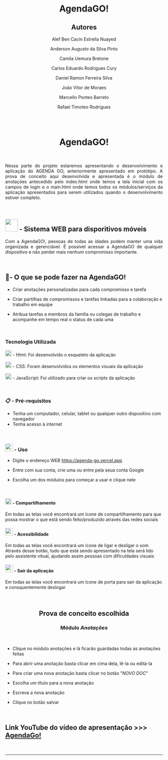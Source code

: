 <h1 align="center"> AgendaGO!</h1>

<h2 align="center"> Autores</h2>

<p align="center">Alef Ben Cacin Estrella Nuayed</p>

<p align="center">Anderson Augusto da Silva Pinto</p>

<p align="center">Camila Uemura Bretone</p>

<p align="center">Carlos Eduardo Rodrigues Cury</p>

<p align="center">Daniel Ramon Ferreira Silva</p>

<p align="center">João Vitor de Moraes</p>

<p align="center">Marcello Pontes Barreto</p>

<p align="center">Rafael Timoteo Rodrigues</p>

<br><br>
<h1 align="center"> AgendaGO!</h1>

<br>
<p align="justify">Nessa parte do projeto estaremos apresentando o desenvolvimento e aplicação do AGENDA GO, anteriormente apresentado em protótipo. A prova de conceito aqui desenvolvida e apresentada é o módulo de anotações antecedido pelo index.html onde temos a tela inicial com os campos de login e o main.html onde temos todos os módulos/serviços da aplicação apresentados para serem utilizados quando o desenvolvimento estiver completo.</p>

<br>
<h2><a href="https://iconscout.com/"><img src= "https://github.com/alefben/agendaGO/assets/100030617/74d0825c-60bc-4948-b5fc-2e9395cd9158"  height= "40" width= "40"></a> - Sistema WEB para disporitivos móveis</h2> 


<p align="justify">Com a AgendaGO!, pessoas de todas as idades podem manter uma vida organizada e gerenciável. É possível acessar a AgendaGO de qualquer dispositivo e não perder mais nenhum compromisso importante.</p> 

<br>

<h2> 📌- O que se pode fazer na AgendaGO!</h2>

* Criar anotações personalizadas para cada compromisso e tarefa 

* Criar partilhas de compromissos e tarefas linkadas para a  colaboração e trabalho em equipe
  
* Atribua tarefas a membros da família ou colegas de trabalho e acompanhe em tempo real o status de cada uma

<br>
<h3>Tecnologia Utilizada</h3> 

<a href="https://skillicons.dev"><img src= "https://skillicons.dev/icons?i=html" alt="image" height= "20" width= "20"></a> - Html: Foi desenvolvido o esqueleto da aplicação

<a href="https://skillicons.dev"><img src= "https://skillicons.dev/icons?i=css" alt="image" height= "20" width= "20"></a> - CSS: Foram desenvolvidos os elementos visuais da aplicação

<a href="https://skillicons.dev"><img src= "https://skillicons.dev/icons?i=js" alt="image" height= "20" width= "20"></a> - JavaScript: Foi utilizado para criar os scripts da aplicação

<br>
<h3>📋 - Pré-requisitos</h3>

* Tenha um computador, celular, tablet ou qualquer outro dispositivo com navegador
* Tenha acesso à internet

<br>

<h3><a href="https://www.flaticon.com"><img src= "https://github.com/alefben/agendaGO/assets/100030617/0c6619ca-f1e1-47ee-8601-faa3a0d82d9b" height= "25" width= "25"></a> - Uso </h3>

* Digite o endereço WEB https://agenda-go.vercel.app
 
* Entre com sua conta, crie uma ou entre pela seua conta Google
  
* Escolha um dos módulos para começar a usar e clique nele

<br>

<h4><a href="https://br.freepik.com"><img src="https://github.com/alefben/agendaGO/assets/100030617/543f33d8-6bae-4649-b6f1-98c8b322a166" height= "20" width= "20"></a> - Compartilhamento</h4>
Em todas as telas você encontrará um ícone de compartilhamento para que possa mostrar o que está sendo feito/produzido através das redes sociais

<br>

<h4><a href="https://br.freepik.com"><img src="https://github.com/alefben/agendaGO/assets/100030617/80fbfa9b-0fdb-47e5-a6ff-47393ef401a1" height= "25" width= "25"></a> - Acessibilidade</h4>
Em todas as telas você encontrará um ícone de ligar e desligar o som
Através desse botão, tudo que está sendo apresentado na tela será lido pelo assistente vitual, ajudando assim pessoas com dificuldades visuais

<br>

<h4><a href="https://br.freepik.com"><img src="https://github.com/alefben/agendaGO/assets/100030617/7367e31b-db21-4867-ac91-86e438f45309" height= "25" width= "25"></a> - Sair da aplicação</h4>
Em todas as telas você encontrará um ícone de porta para sair da aplicação e consquentemente deslogar


<br>

<br>

<br>

<h2 align="center">Prova de conceito escolhida</h2>

<h3 align="center">Módulo <em>Anotações</em></h3>

<br>

* Clique no módulo anotações e lá ficarão guardadas todas as anotações feitas


* Para abrir uma anotação basta clicar em cima dela, lê-la ou editá-la


* Para criar uma nova anotação basta clicar no botão "<em>NOVO DOC</em>"


* Escolha um título para a nova anotação


* Escreva a nova anotação


* Clique no botão salvar

<br>


<h2>Link YouTube do vídeo de apresentação >>> <a href="https://youtu.be/BgFCHGy9FXM">AgendaGo!</a> </h2>

<br>

--------------------------------------------------------------------------------------







